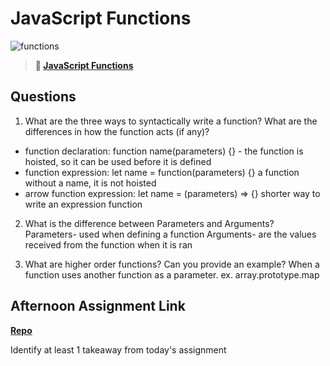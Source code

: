 # JavaScript Functions

![functions](https://bcw.blob.core.windows.net/public/img/function-anatomy.jpg)

> **📖 [JavaScript Functions](https://codeworksacademy.com/fs-student-guide/resources/wk2/02-Functions)**

## Questions

1. What are the three ways to syntactically write a function? What are the differences in how the function acts (if any)?
- function declaration: function name(parameters) {} - the function is hoisted, so it can be used before it is defined
- function expression: let name = function(parameters) {} a function without a name, it is not hoisted
- arrow function expression: let name = (parameters) => {} shorter way to write an expression function

2. What is the difference between Parameters and Arguments?
Parameters- used when defining a function
Arguments- are the values received from the function when it is ran

3. What are higher order functions? Can you provide an example?
When a function uses another function as a parameter. ex. array.prototype.map

## Afternoon Assignment Link

**[Repo](https://github.com/M-Walker32/<ASSIGNMENT_REPO>)**

Identify at least 1 takeaway from today's assignment
